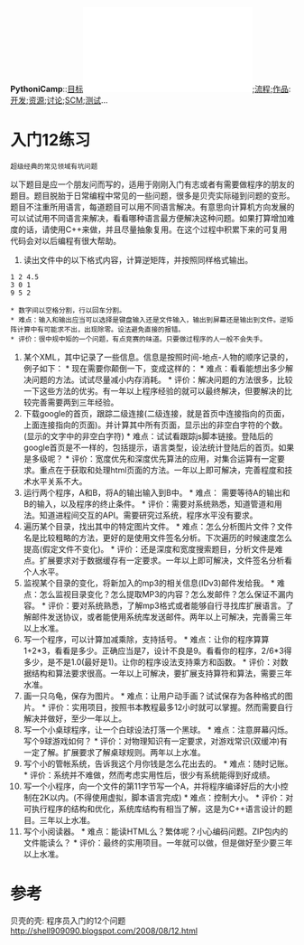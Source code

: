 **PythoniCamp**::[目标](GoalPythoniCamp.md)![参与](HowtoJoin.md);[流程](KcPyCampFlow.md);[作品](PythoniCampItems.md):[开发](HowtoDevelop.md);[资源](PythonicRes.md);[讨论](HowtoDiscuss.md);[SCM](HowtoScm.md);[测试](HowtoTesting.md)...


# 入门12练习 #
`超级经典的常见领域有坑问题`

以下题目是应一个朋友问而写的，适用于刚刚入门有志或者有需要做程序的朋友的题目。题目脱胎于日常编程中常见的一些问题，很多是贝壳实际碰到问题的变形。题目不注重所用语言，每道题目可以用不同语言解决。有意思向计算机方向发展的可以试试用不同语言来解决，看看哪种语言最方便解决这种问题。如果打算增加难度的话，请使用C++来做，并且尽量抽象复用。在这个过程中积累下来的可复用代码会对以后编程有很大帮助。

  1. 读出文件中的以下格式内容，计算逆矩阵，并按照同样格式输出。
```
1 2 4.5
3 0 1
9 5 2
```
    * 数字间以空格分割，行以回车分割。
    * 难点：输入和输出应当可以选择是键盘输入还是文件输入，输出到屏幕还是输出到文件。逆矩阵计算中有可能求不出，出现除零。设法避免直接的报错。
    * 评价：很中规中矩的一个问题，有点竞赛的味道。只要做过程序的人一般不会失手。
  1. 某个XML，其中记录了一些信息。信息是按照时间-地点-人物的顺序记录的，例子如下：
    * 现在需要你颠倒一下，变成这样的：
    * 难点：看看能想出多少解决问题的方法。试试尽量减小内存消耗。
    * 评价：解决问题的方法很多，比较一下这些方法的优劣。有一年以上程序经验的就可以最终解决，但要解决的比较完善需要两到三年经验。
  1. 下载google的首页，跟踪二级连接(二级连接，就是首页中连接指向的页面，上面连接指向的页面)。并计算其中所有页面，显示出的非空白字符的个数。(显示的文字中的非空白字符)
    * 难点：试试看跟踪js脚本链接。登陆后的google首页是不一样的，包括提示，语言类型，设法统计登陆后的首页。如果是多级呢？
    * 评价：宽度优先和深度优先算法的应用，对集合运算有一定要求。重点在于获取和处理html页面的方法。一年以上即可解决，完善程度和技术水平关系不大。
  1. 运行两个程序，A和B，将A的输出输入到B中。
    * 难点： 需要等待A的输出和B的输入，以及程序的终止条件。
    * 评价：需要对系统熟悉，知道管道和用法。知道进程间交互的API。需要研究过系统，程序水平没有要求。
  1. 遍历某个目录，找出其中的特定图片文件。
    * 难点：怎么分析图片文件？文件名是比较粗略的方法，更好的是使用文件签名分析。下次遍历的时候速度怎么提高(假定文件不变化)。
    * 评价：还是深度和宽度搜索题目，分析文件是难点。扩展要求对于数据缓存有一定要求。一年以上即可解决，文件签名分析看个人水平。
  1. 监视某个目录的变化，将新加入的mp3的相关信息(IDv3)邮件发给我。
    * 难点：怎么监视目录变化？怎么提取MP3的内容？怎么发邮件？怎么保证不漏内容。
    * 评价：要对系统熟悉，了解mp3格式或者能够自行寻找库扩展语言。了解邮件发送协议，或者能使用系统库发送邮件。两年以上可解决，完善需三年以上水准。
  1. 写一个程序，可以计算加减乘除，支持括号。
    * 难点：让你的程序算算1+2\*3，看看是多少。正确应当是7，设计不良是9。看看你的程序，2/6\*3得多少，是不是1.0(最好是1)。让你的程序设法支持乘方和函数。
    * 评价：对数据结构和算法要求很高。一年以上可解决，要扩展支持算符和算法，需要三年水准。
  1. 画一只乌龟，保存为图片。
    * 难点：让用户动手画？试试保存为各种格式的图片。
    * 评价：实用项目，按照书本教程最多12小时就可以掌握。然而需要自行解决并做好，至少一年以上。
  1. 写一个小桌球程序，让一个白球设法打落一个黑球。
    * 难点：注意屏幕闪烁。写个9球游戏如何？
    * 评价：对物理知识有一定要求，对游戏常识(双缓冲)有一定了解。扩展要求了解桌球规则。两年以上水准。
  1. 写个小的管帐系统，告诉我这个月你钱是怎么花出去的。
    * 难点：随时记账。
    * 评价：系统并不难做，然而考虑实用性后，很少有系统能得到好成绩。
  1. 写一个小程序，向一个文件的第11字节写一个A，并将程序编译好后的大小控制在2K以内。(不得使用虚拟，脚本语言完成)
    * 难点：控制大小。
    * 评价：对可执行程序的结构和优化，系统库结构有相当了解，这是为C++语言设计的题目。三年以上水准。
  1. 写个小阅读器。
    * 难点：能读HTML么？繁体呢？小心编码问题。ZIP包内的文件能读么？
    * 评价：最终的实用项目。一年就可以做，但是做好至少要三年以上水准。



# 参考 #
贝壳的壳: 程序员入门的12个问题
http://shell909090.blogspot.com/2008/08/12.html